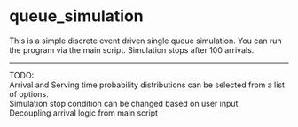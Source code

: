 # queue_simulation

This is a simple discrete event driven single queue simulation. 
You can run the program via the main script. Simulation stops after 100 arrivals.  

-----
TODO:   
Arrival and Serving time probability distributions can be selected from a list of options.   
Simulation stop condition can be changed based on user input.   
Decoupling arrival logic from main script
